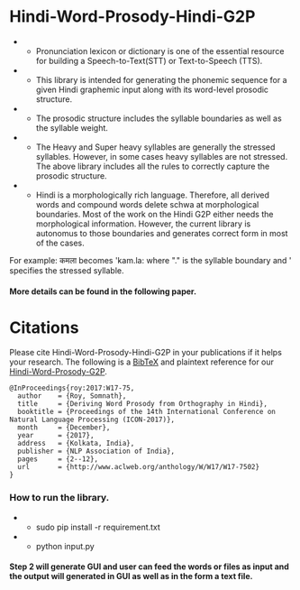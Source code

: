 # Hindi-Word-Prosody-Hindi-G2P
- - Pronunciation lexicon or dictionary is one of the essential resource for building a Speech-to-Text(STT)  or Text-to-Speech (TTS). 
- - This library is intended for generating the phonemic sequence for a given Hindi graphemic input along with its word-level prosodic structure. 
- - The prosodic structure includes the syllable boundaries as well as the syllable weight.
- - The Heavy and Super heavy syllables are generally the stressed syllables. However, in some cases heavy syllables are not stressed. The above library includes all the rules to correctly capture the prosodic structure.
- - Hindi is a morphologically rich language. Therefore, all derived words and compound words delete schwa at morphological boundaries. Most of the work on the Hindi G2P either needs the morphological information. However, the current library is autonomus to those boundaries and generates correct form in most of the cases.

For example: कमला becomes 'kam.la: where "." is the syllable boundary and ' specifies the stressed syllable.

#### More details can be found in the following paper. 




# Citations

Please cite Hindi-Word-Prosody-Hindi-G2P in your publications if it helps your research.
The following is a [BibTeX](http://www.bibtex.org/) and plaintext reference for our
[Hindi-Word-Prosody-G2P](https://cdn.iiit.ac.in/cdn/ltrc.iiit.ac.in/icon2017/proceedings/icon2017/pdf/W17-7502.pdf).

```
@InProceedings{roy:2017:W17-75,
  author    = {Roy, Somnath},
  title     = {Deriving Word Prosody from Orthography in Hindi},
  booktitle = {Proceedings of the 14th International Conference on Natural Language Processing (ICON-2017)},
  month     = {December},
  year      = {2017},
  address   = {Kolkata, India},
  publisher = {NLP Association of India},
  pages     = {2--12},
  url       = {http://www.aclweb.org/anthology/W/W17/W17-7502}
}
```
### How to run the library.

- - sudo pip install -r requirement.txt
- - python input.py

#### Step 2 will generate GUI and user can feed the words or files as input and the output will generated in GUI as well as in the form a text file.
